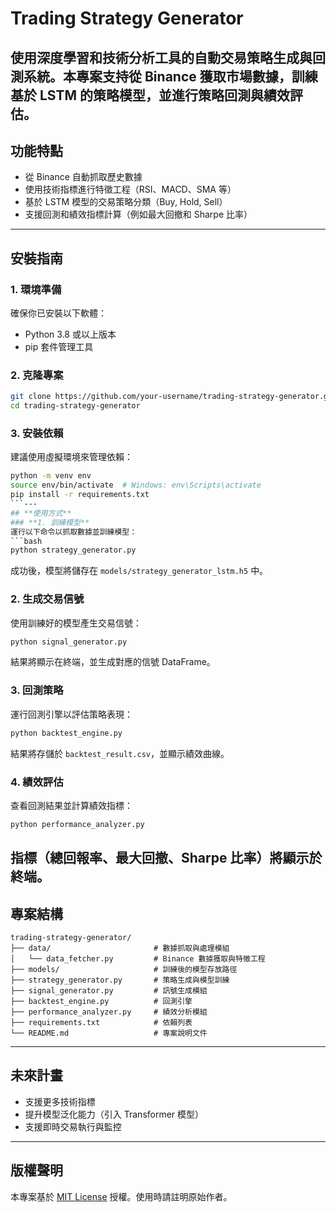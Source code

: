 # Trading Strategy Generator
使用深度學習和技術分析工具的自動交易策略生成與回測系統。本專案支持從 Binance 獲取市場數據，訓練基於 LSTM 的策略模型，並進行策略回測與績效評估。
---
## **功能特點**
- 從 Binance 自動抓取歷史數據
- 使用技術指標進行特徵工程（RSI、MACD、SMA 等）
- 基於 LSTM 模型的交易策略分類（Buy, Hold, Sell）
- 支援回測和績效指標計算（例如最大回撤和 Sharpe 比率）
---
## **安裝指南**
### **1. 環境準備**
確保你已安裝以下軟體：
- Python 3.8 或以上版本
- pip 套件管理工具
### **2. 克隆專案**
```bash
git clone https://github.com/your-username/trading-strategy-generator.git
cd trading-strategy-generator
```
### **3. 安裝依賴**
建議使用虛擬環境來管理依賴：
```bash
python -m venv env
source env/bin/activate  # Windows: env\Scripts\activate
pip install -r requirements.txt
```---
## **使用方式**
### **1. 訓練模型**
運行以下命令以抓取數據並訓練模型：
```bash
python strategy_generator.py
```
成功後，模型將儲存在 `models/strategy_generator_lstm.h5` 中。
### **2. 生成交易信號**
使用訓練好的模型產生交易信號：
```bash
python signal_generator.py
```
結果將顯示在終端，並生成對應的信號 DataFrame。
### **3. 回測策略**
運行回測引擎以評估策略表現：
```bash
python backtest_engine.py
```
結果將存儲於 `backtest_result.csv`，並顯示績效曲線。
### **4. 績效評估**
查看回測結果並計算績效指標：
```bash
python performance_analyzer.py
```
指標（總回報率、最大回撤、Sharpe 比率）將顯示於終端。
---
## **專案結構**
```
trading-strategy-generator/
├── data/                       # 數據抓取與處理模組
│   └── data_fetcher.py         # Binance 數據獲取與特徵工程
├── models/                     # 訓練後的模型存放路徑
├── strategy_generator.py       # 策略生成與模型訓練
├── signal_generator.py         # 訊號生成模組
├── backtest_engine.py          # 回測引擎
├── performance_analyzer.py     # 績效分析模組
├── requirements.txt            # 依賴列表
└── README.md                   # 專案說明文件
```
---
## **未來計畫**
- 支援更多技術指標
- 提升模型泛化能力（引入 Transformer 模型）
- 支援即時交易執行與監控
---
## **版權聲明**
本專案基於 [MIT License](LICENSE) 授權。使用時請註明原始作者。
